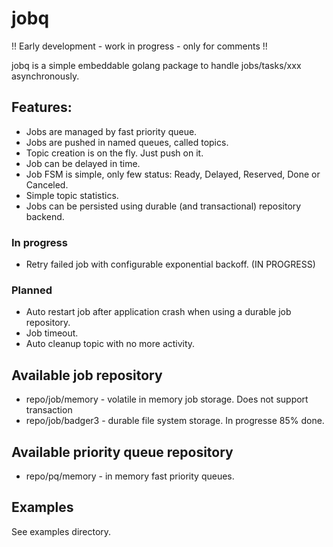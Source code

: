 # jobq

!! Early development - work in progress - only for comments !!

jobq is a simple embeddable golang package to handle jobs/tasks/xxx asynchronously.

## Features:

- Jobs are managed by fast priority queue.
- Jobs are pushed in named queues, called topics.
- Topic creation is on the fly. Just push on it.
- Job can be delayed in time.
- Job FSM is simple, only few status: Ready, Delayed, Reserved, Done or Canceled.
- Simple topic statistics.
- Jobs can be persisted using durable (and transactional) repository backend.

### In progress

- Retry failed job with configurable exponential backoff. (IN PROGRESS)

### Planned

- Auto restart job after application crash when using a durable job repository.
- Job timeout.
- Auto cleanup topic with no more activity.

## Available job repository

- repo/job/memory - volatile in memory job storage. Does not support transaction
- repo/job/badger3 - durable file system storage. In progresse 85% done.

## Available priority queue repository

- repo/pq/memory - in memory fast priority queues.

## Examples

See examples directory.
